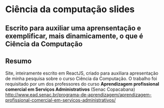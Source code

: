 Ciência da computação slides
===

Escrito para auxiliar uma aprensentação e exemplificar, 
mais dinamicamente, o que é Ciência da Computação
---

Resumo
----
Site, inteiramente escrito em ReactJS, criado para auxiliara apresentação 
de minha pesquisa sobre o curso Ciência da Computação.
O trabalho foi requisitado por um dos professores do curso 
**Aprendizagem profissional comercial em Serviços Administrativos** (Senac Copacabana)
http://www.ead.senac.br/programa-de-aprendizagem/aprendizagem-profissional-comercial-em-servicos-administrativos/


